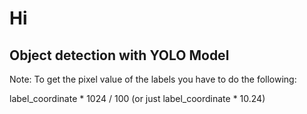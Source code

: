 # Hi

## Object detection with YOLO Model

Note:
To get the pixel value of the labels you have to do the following:

label_coordinate * 1024 / 100 (or just label_coordinate * 10.24)

